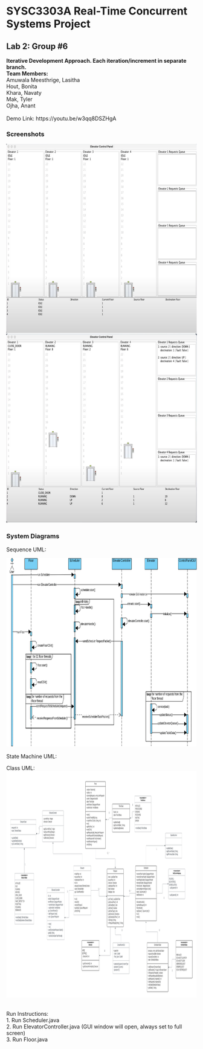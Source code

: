 <h1>SYSC3303A Real-Time Concurrent Systems Project</h1>
<h2>Lab 2: Group #6</h2>
<b>Iterative Development Approach. Each iteration/increment in separate branch.</b>
<br>
<b>Team Members:</b>
<br>
  Amuwala Meesthrige, Lasitha <br>
  Hout, Bonita  <br>
  Khara, Navaty <br>
  Mak, Tyler    <br>
  Ojha, Anant   <br>
  
  <br>
Demo Link:	   https://youtu.be/w3qq8DSZHgA 



### Screenshots

<img src="images/image1.png" width="700" height="500"> 
<img src="images/image2.png" width="700" height="500"> 
<br>

### System Diagrams

Sequence UML:

<img src="images/image4.png" width="750" height="500">

State Machine UML:


Class UML:
<img src="images/image5.png" width="1000" height="600">


<br>
Run Instructions:
<br>
1. Run Scheduler.java
<br>
2. Run ElevatorController.java (GUI window will open, always set to full screen)
<br>
3. Run Floor.java 
